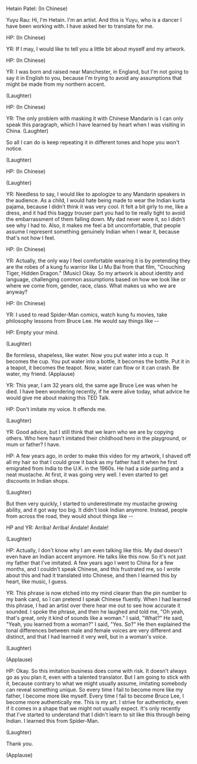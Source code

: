 

Hetain Patel: (In Chinese)

Yuyu Rau: Hi, I&#39;m Hetain. I&#39;m an artist.
And this is Yuyu,
who is a dancer I have been working with.
I have asked her to translate for me.

HP: (In Chinese)

YR: If I may, I would like to tell you
a little bit about myself
and my artwork.

HP: (In Chinese)

YR: I was born and raised near Manchester,
in England,
but I&#39;m not going to say it in English to you,
because I&#39;m trying to avoid any assumptions
that might be made from my northern accent.

(Laughter)


HP: (In Chinese)

YR: The only problem with masking it
with Chinese Mandarin
is I can only speak this paragraph,
which I have learned by heart
when I was visiting in China. 
(Laughter)

So all I can do is keep repeating it in different tones
and hope you won&#39;t notice.

(Laughter)


HP: (In Chinese)

(Laughter)


YR: Needless to say, I would like to apologize
to any Mandarin speakers in the audience.
As a child, I would hate being made
to wear the Indian kurta pajama,
because I didn&#39;t think it was very cool.
It felt a bit girly to me, like a dress,
and it had this baggy trouser part
you had to tie really tight
to avoid the embarrassment of them falling down.
My dad never wore it,
so I didn&#39;t see why I had to.
Also, it makes me feel a bit uncomfortable,
that people assume I represent something
genuinely Indian when I wear it,
because that&#39;s not how I feel.

HP: (In Chinese)

YR: Actually, the only way I feel comfortable
wearing it is by pretending
they are the robes of a kung fu warrior
like Li Mu Bai from that film,
&quot;Crouching Tiger, Hidden Dragon.&quot;
(Music)
Okay.
So my artwork is about identity and language,
challenging common assumptions
based on how we look like or where we come from,
gender, race, class.
What makes us who we are anyway?

HP: (In Chinese)

YR: I used to read Spider-Man comics,
watch kung fu movies,
take philosophy lessons from Bruce Lee.
He would say things like --

HP: Empty your mind.

(Laughter)

Be formless, shapeless, like water.
Now you put water into a cup.
It becomes the cup.
You put water into a bottle, it becomes the bottle.
Put it in a teapot, it becomes the teapot.
Now, water can flow
or it can crash.
Be water, my friend. 
(Applause)


YR: This year, I am 32 years old,
the same age Bruce Lee was when he died.
I have been wondering recently,
if he were alive today,
what advice he would give me
about making this TED Talk.

HP: Don&#39;t imitate my voice.
It offends me.

(Laughter)


YR: Good advice,
but I still think that we learn who we are
by copying others.
Who here hasn&#39;t imitated their childhood hero
in the playground, or mum or father?
I have.

HP: A few years ago, in order to make this video
for my artwork, I shaved off all my hair
so that I could grow it back as my father had it
when he first emigrated from India
to the U.K. in the 1960s.
He had a side parting and a neat mustache.
At first, it was going very well.
I even started to get discounts in Indian shops.

(Laughter)

But then very quickly,
I started to underestimate
my mustache growing ability,
and it got way too big.
It didn&#39;t look Indian anymore.
Instead, people from across the road,
they would shout things like --

HP and YR: Arriba! Arriba! Ándale! Ándale!

(Laughter)


HP: Actually, I don&#39;t know why I am even talking like this.
My dad doesn&#39;t even have an Indian accent anymore.
He talks like this now.
So it&#39;s not just my father that I&#39;ve imitated.
A few years ago I went to China for a few months,
and I couldn&#39;t speak Chinese,
and this frustrated me,
so I wrote about this and had it translated
into Chinese, and then I learned this by heart,
like music, I guess.

YR: This phrase is now etched into my mind
clearer than the pin number to my bank card,
so I can pretend I speak Chinese fluently.
When I had learned this phrase,
I had an artist over there hear me out
to see how accurate it sounded.
I spoke the phrase, and then he laughed
and told me, &quot;Oh yeah, that&#39;s great,
only it kind of sounds like a woman.&quot;
I said, &quot;What?&quot;
He said, &quot;Yeah, you learned from a woman?&quot;
I said, &quot;Yes. So?&quot;
He then explained the tonal differences
between male and female voices
are very different and distinct, and that I had learned it very well,
but in a woman&#39;s voice.

(Laughter)


(Applause)


HP: Okay. So this imitation business
does come with risk.
It doesn&#39;t always go as you plan it,
even with a talented translator.
But I am going to stick with it,
because contrary to what we might usually assume,
imitating somebody can reveal something unique.
So every time I fail
to become more like my father,
I become more like myself.
Every time I fail to become Bruce Lee,
I become more authentically me.
This is my art.
I strive for authenticity,
even if it comes in a shape
that we might not usually expect.
It&#39;s only recently that I&#39;ve started to understand
that I didn&#39;t learn to sit like this
through being Indian.
I learned this from Spider-Man.

(Laughter)

Thank you.

(Applause)

